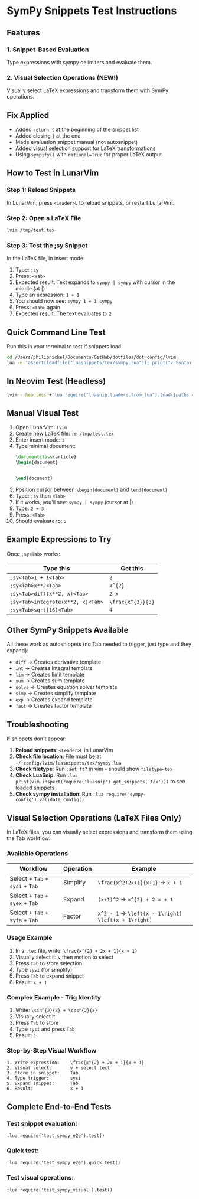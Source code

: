# SymPy Snippets Test Instructions

## Features

### 1. Snippet-Based Evaluation
Type expressions with sympy delimiters and evaluate them.

### 2. Visual Selection Operations (NEW!)
Visually select LaTeX expressions and transform them with SymPy operations.

## Fix Applied
- Added `return {` at the beginning of the snippet list
- Added closing `}` at the end
- Made evaluation snippet manual (not autosnippet)
- Added visual selection support for LaTeX transformations
- Using `sympify()` with `rational=True` for proper LaTeX output

## How to Test in LunarVim

### Step 1: Reload Snippets
In LunarVim, press `<Leader>L` to reload snippets, or restart LunarVim.

### Step 2: Open a LaTeX File
```bash
lvim /tmp/test.tex
```

### Step 3: Test the ;sy Snippet
In the LaTeX file, in insert mode:

1. Type: `;sy`
2. Press: `<Tab>`
3. Expected result: Text expands to `sympy | sympy` with cursor in the middle (at |)
4. Type an expression: `1 + 1`
5. You should now see: `sympy 1 + 1 sympy`
6. Press: `<Tab>` again
7. Expected result: The text evaluates to `2`

## Quick Command Line Test

Run this in your terminal to test if snippets load:

```bash
cd /Users/philipnickel/Documents/GitHub/dotfiles/dot_config/lvim
lua -e 'assert(loadfile("luasnippets/tex/sympy.lua")); print("✓ Syntax OK")'
```

## In Neovim Test (Headless)

```bash
lvim --headless +'lua require("luasnip.loaders.from_lua").load({paths = vim.fn.stdpath("config") .. "/luasnippets/"}); print("Snippets loaded")' +quit
```

## Manual Visual Test

1. Open LunarVim: `lvim`
2. Create new LaTeX file: `:e /tmp/test.tex`
3. Enter insert mode: `i`
4. Type minimal document:
   ```latex
   \documentclass{article}
   \begin{document}


   \end{document}
   ```
5. Position cursor between `\begin{document}` and `\end{document}`
6. Type: `;sy` then `<Tab>`
7. If it works, you'll see: `sympy | sympy` (cursor at |)
8. Type: `2 + 3`
9. Press: `<Tab>`
10. Should evaluate to: `5`

## Example Expressions to Try

Once `;sy<Tab>` works:

| Type this | Get this |
|-----------|----------|
| `;sy<Tab>1 + 1<Tab>` | `2` |
| `;sy<Tab>x**2<Tab>` | `x^{2}` |
| `;sy<Tab>diff(x**2, x)<Tab>` | `2 x` |
| `;sy<Tab>integrate(x**2, x)<Tab>` | `\frac{x^{3}}{3}` |
| `;sy<Tab>sqrt(16)<Tab>` | `4` |

## Other SymPy Snippets Available

All these work as autosnippets (no Tab needed to trigger, just type and they expand):

- `diff` → Creates derivative template
- `int` → Creates integral template
- `lim` → Creates limit template
- `sum` → Creates sum template
- `solve` → Creates equation solver template
- `simp` → Creates simplify template
- `exp` → Creates expand template
- `fact` → Creates factor template

## Troubleshooting

If snippets don't appear:

1. **Reload snippets**: `<Leader>L` in LunarVim
2. **Check file location**: File must be at `~/.config/lvim/luasnippets/tex/sympy.lua`
3. **Check filetype**: Run `:set ft?` in vim - should show `filetype=tex`
4. **Check LuaSnip**: Run `:lua print(vim.inspect(require('luasnip').get_snippets('tex')))` to see loaded snippets
5. **Check sympy installation**: Run `:lua require('sympy-config').validate_config()`

## Visual Selection Operations (LaTeX Files Only)

In LaTeX files, you can visually select expressions and transform them using the Tab workflow:

### Available Operations

| Workflow | Operation | Example |
|----------|-----------|---------|
| Select + `Tab` + `sysi` + `Tab` | Simplify | `\frac{x^2+2x+1}{x+1}` → `x + 1` |
| Select + `Tab` + `syex` + `Tab` | Expand | `(x+1)^2` → `x^{2} + 2 x + 1` |
| Select + `Tab` + `syfa` + `Tab` | Factor | `x^2 - 1` → `\left(x - 1\right) \left(x + 1\right)` |

### Usage Example

1. In a `.tex` file, write: `\frac{x^{2} + 2x + 1}{x + 1}`
2. Visually select it: `v` then motion to select
3. Press `Tab` to store selection
4. Type `sysi` (for simplify)
5. Press `Tab` to expand snippet
6. Result: `x + 1`

### Complex Example - Trig Identity

1. Write: `\sin^{2}{x} + \cos^{2}{x}`
2. Visually select it
3. Press `Tab` to store
4. Type `sysi` and press `Tab`
5. Result: `1`

### Step-by-Step Visual Workflow

```
1. Write expression:    \frac{x^{2} + 2x + 1}{x + 1}
2. Visual select:       v + select text
3. Store in snippet:    Tab
4. Type trigger:        sysi
5. Expand snippet:      Tab
6. Result:              x + 1
```

## Complete End-to-End Tests

### Test snippet evaluation:
```vim
:lua require('test_sympy_e2e').test()
```

### Quick test:
```vim
:lua require('test_sympy_e2e').quick_test()
```

### Test visual operations:
```vim
:lua require('test_sympy_visual').test()
```
